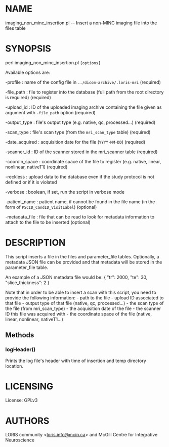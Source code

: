 # NAME

imaging\_non\_minc\_insertion.pl -- Insert a non-MINC imaging file into the files table

# SYNOPSIS

perl imaging\_non\_minc\_insertion.pl `[options]`

Available options are:

\-profile       : name of the config file in `../dicom-archive/.loris-mri` (required)

\-file\_path     : file to register into the database (full path from the root
                 directory is required) (required)

\-upload\_id     : ID of the uploaded imaging archive containing the file given as
                 argument with `-file_path` option (required)

\-output\_type   : file's output type (e.g. native, qc, processed...) (required)

\-scan\_type     : file's scan type (from the `mri_scan_type` table) (required)

\-date\_acquired : acquisition date for the file (`YYYY-MM-DD`) (required)

\-scanner\_id    : ID of the scanner stored in the mri\_scanner table (required)

\-coordin\_space : coordinate space of the file to register (e.g. native, linear,
                 nonlinear, nativeT1) (required)

\-reckless      : upload data to the database even if the study protocol
                 is not defined or if it is violated

\-verbose       : boolean, if set, run the script in verbose mode

\-patient\_name  : patient name, if cannot be found in the file name (in the form of
                 `PSCID_CandID_VisitLabel`) (optional)

\-metadata\_file : file that can be read to look for metadata information to attach
                 to the file to be inserted (optional)

# DESCRIPTION

This script inserts a file in the files and parameter\_file tables. Optionally, a
metadata JSON file can be provided and that metadata will be stored in the
parameter\_file table.

An example of a JSON metadata file would be:
{
  "tr": 2000,
  "te": 30,
  "slice\_thickness": 2
}

Note that in order to be able to insert a scan with this script, you need to
provide the following information:
\- path to the file
\- upload ID associated to that file
\- output type of that file (native, qc, processed...)
\- the scan type of the file (from mri\_scan\_type)
\- the acquisition date of the file
\- the scanner ID this file was acquired with
\- the coordinate space of the file (native, linear, nonlinear, nativeT1...)

## Methods

### logHeader()

Prints the log file's header with time of insertion and temp directory location.

# LICENSING

License: GPLv3

# AUTHORS

LORIS community &lt;loris.info@mcin.ca> and McGill Centre for Integrative Neuroscience
